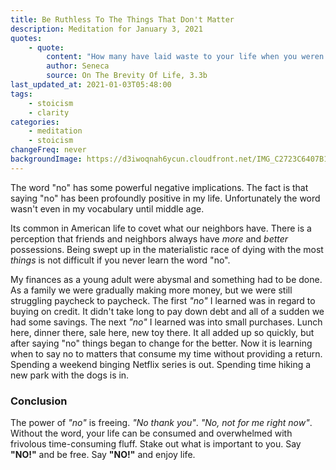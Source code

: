 ```yaml
---
title: Be Ruthless To The Things That Don't Matter
description: Meditation for January 3, 2021
quotes: 
    - quote:
        content: "How many have laid waste to your life when you weren't aware of what you were losing, how much was wasted in pointless grief, foolish joy, greedy desire, and social amusements—how little of your own was left to you. You will realize you are dying before your time!"
        author: Seneca
        source: On The Brevity Of Life, 3.3b
last_updated_at: 2021-01-03T05:48:00
tags:
    - stoicism
    - clarity
categories:
    - meditation
    - stoicism
changeFreq: never
backgroundImage: https://d3iwoqnah6ycun.cloudfront.net/IMG_C2723C6407B1.jpg
---
```


The word "no" has some powerful negative implications. The fact is that saying "no" has been profoundly positive in my
life. Unfortunately the word wasn't even in my vocabulary until middle age.

Its common in American life to covet what our neighbors have. There is a perception that friends and neighbors always
have *more* and *better* possessions. Being swept up in the materialistic race of dying with the most *things* is not
difficult if you never learn the word "no".

My finances as a young adult were abysmal and something had to be done. As a family we were gradually making more money,
but we were still struggling paycheck to paycheck. The first *"no"* I learned was in regard to buying on credit.
It didn't take long to pay down debt and all of a sudden we had some savings. The next *"no"* I learned was into small
purchases. Lunch here, dinner there, sale here, new toy there. It all added up so quickly, but after saying "no" things
began to change for the better. Now it is learning when to say no to matters that consume my time without providing a
return. Spending a weekend binging Netflix series is out. Spending time hiking a new park with the dogs is in.

### Conclusion

The power of *"no"* is freeing. *"No thank you"*. *"No, not for me right now"*. Without the word, your life can be
consumed and overwhelmed with frivolous time-consuming fluff. Stake out what is important to you. Say **"NO!"** and be
free. Say **"NO!"** and enjoy life.
